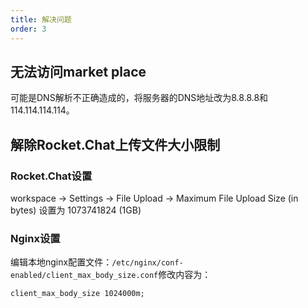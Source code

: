 ```yaml
---
title: 解决问题
order: 3
---
```


## 无法访问market place

可能是DNS解析不正确造成的，将服务器的DNS地址改为8.8.8.8和114.114.114.114。

## 解除Rocket.Chat上传文件大小限制

### Rocket.Chat设置

workspace -> Settings -> File Upload -> Maximum File Upload Size (in bytes)  设置为 1073741824 (1GB)

### Nginx设置

编辑本地nginx配置文件：`/etc/nginx/conf-enabled/client_max_body_size.conf`修改内容为：

```nginx
client_max_body_size 1024000m;
```
